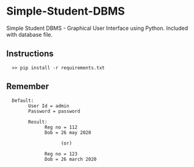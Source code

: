 # Simple-Student-DBMS
Simple Student DBMS - Graphical User Interface using Python. Included with database file.

## Instructions
      >> pip install -r requirements.txt
      
## Remember
      Default:
            User Id = admin
            Password = password
            
            Result:
                  Reg no = 112
                  Dob = 26 may 2020
                  
                        (or)
            
                  Reg no = 123
                  Dob = 26 march 2020
            
            
